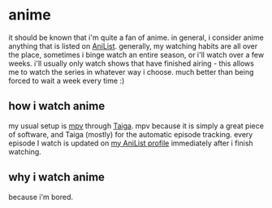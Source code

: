 # anime

it should be known that i'm quite a fan of anime. in general, i consider anime anything that is listed on [AniList](https://anilist.co). generally, my watching habits are all over the place, sometimes i binge watch an entire season, or i'll watch over a few weeks. i'll usually only watch shows that have finished airing - this allows me to watch the series in whatever way i choose. much better than being forced to wait a week every time :)

## how i watch anime

my usual setup is [mpv](https://mpv.io) through [Taiga](https://taiga.moe). mpv because it is simply a great piece of software, and Taiga (mostly) for the automatic episode tracking. every episode I watch is updated on [my AniList profile](https://anilist.co/user/tda) immediately after i finish watching.

## why i watch anime

because i'm bored.